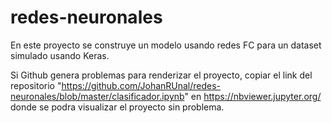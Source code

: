 # redes-neuronales
En este proyecto se construye un modelo usando redes FC para un dataset simulado usando Keras.

Si Github genera problemas para renderizar el proyecto, copiar el link del repositorio "https://github.com/JohanRUnal/redes-neuronales/blob/master/clasificador.ipynb" en https://nbviewer.jupyter.org/ donde se podra visualizar el proyecto sin problema.

